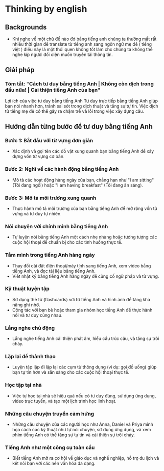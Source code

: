 # Thinking by english

## Backgrounds
- Khi nghe về một chủ đề nào đó bằng tiếng anh chúng ta thường mất rất nhiều thời gian để translate từ tiếng anh sang 
ngôn ngữ mẹ đẻ ( tiếng việt ) điều này là một thói quen không tốt làm cho chúng ta không thể nghe kíp người đối diện 
muốn truyền tải thông tin.

## Giải pháp
### Tóm tắt: "Cách tư duy bằng tiếng Anh | Không còn dịch trong đầu nữa! | Cải thiện tiếng Anh của bạn"
Lợi ích của việc tư duy bằng tiếng Anh
Tư duy trực tiếp bằng tiếng Anh giúp bạn nói nhanh hơn, tránh sai sót trong dịch thuật và tăng sự tự tin.
Việc dịch từ tiếng mẹ đẻ có thể gây ra chậm trễ và lỗi trong việc xây dựng câu.
## Hướng dẫn từng bước để tư duy bằng tiếng Anh
### Bước 1: Bắt đầu với từ vựng đơn giản
- Xác định và gọi tên các đồ vật xung quanh bạn bằng tiếng Anh để xây dựng vốn từ vựng cơ bản.
### Bước 2: Nghĩ về các hành động bằng tiếng Anh
- Mô tả các hoạt động hàng ngày của bạn, chẳng hạn như "I am sitting" (Tôi đang ngồi) hoặc "I am having breakfast" (Tôi đang ăn sáng).
### Bước 3: Mô tả môi trường xung quanh
- Thực hành mô tả môi trường của bạn bằng tiếng Anh để mở rộng vốn từ vựng và tư duy tự nhiên. 
### Nói chuyện với chính mình bằng tiếng Anh
- Tự luyện nói bằng tiếng Anh một cách nhẹ nhàng hoặc tưởng tượng các cuộc hội thoại để chuẩn bị cho các tình huống thực tế.
### Tắm mình trong tiếng Anh hàng ngày
- Thay đổi cài đặt điện thoại/máy tính sang tiếng Anh, xem video bằng tiếng Anh, và đọc tài liệu bằng tiếng Anh.
- Viết nhật ký bằng tiếng Anh hàng ngày để củng cố ngữ pháp và từ vựng.
### Kỹ thuật luyện tập
- Sử dụng thẻ từ (flashcards) với từ tiếng Anh và hình ảnh để tăng khả năng ghi nhớ.
- Cộng tác với bạn bè hoặc tham gia nhóm học tiếng Anh để thực hành nói và tư duy cùng nhau.
### Lắng nghe chủ động
- Lắng nghe tiếng Anh cải thiện phát âm, hiểu cấu trúc câu, và tăng sự trôi chảy.
### Lặp lại để thành thạo
- Luyện tập lặp đi lặp lại các cụm từ thông dụng (ví dụ: gọi đồ uống) giúp bạn tự tin hơn và sẵn sàng cho các cuộc hội thoại thực tế.
### Học tập tại nhà
- Việc tự học tại nhà sẽ hiệu quả nếu có tư duy đúng, sử dụng ứng dụng, video trực tuyến, và tạo một lịch trình học linh hoạt.
### Những câu chuyện truyền cảm hứng
- Những câu chuyện của các người học như Anna, Daniel và Priya minh họa cách các kỹ thuật như tự nói chuyện, sử dụng ứng dụng, và xem phim tiếng Anh có thể tăng sự tự tin và cải thiện sự trôi chảy.
### Tiếng Anh như một công cụ toàn cầu
- Biết tiếng Anh mở ra cơ hội về giáo dục và nghề nghiệp, hỗ trợ du lịch và kết nối bạn với các nền văn hóa đa dạng.